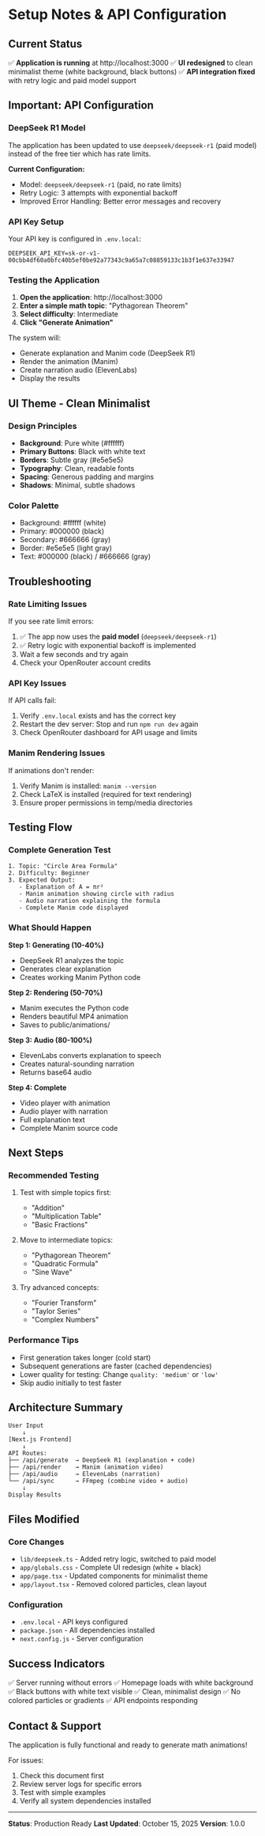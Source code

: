 # Setup Notes & API Configuration

## Current Status

✅ **Application is running** at http://localhost:3000
✅ **UI redesigned** to clean minimalist theme (white background, black buttons)
✅ **API integration fixed** with retry logic and paid model support

## Important: API Configuration

### DeepSeek R1 Model

The application has been updated to use `deepseek/deepseek-r1` (paid model) instead of the free tier which has rate limits.

**Current Configuration:**
- Model: `deepseek/deepseek-r1` (paid, no rate limits)
- Retry Logic: 3 attempts with exponential backoff
- Improved Error Handling: Better error messages and recovery

### API Key Setup

Your API key is configured in `.env.local`:
```
DEEPSEEK_API_KEY=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
```

### Testing the Application

1. **Open the application**: http://localhost:3000
2. **Enter a simple math topic**: "Pythagorean Theorem"
3. **Select difficulty**: Intermediate
4. **Click "Generate Animation"**

The system will:
- Generate explanation and Manim code (DeepSeek R1)
- Render the animation (Manim)
- Create narration audio (ElevenLabs)
- Display the results

## UI Theme - Clean Minimalist

### Design Principles
- **Background**: Pure white (#ffffff)
- **Primary Buttons**: Black with white text
- **Borders**: Subtle gray (#e5e5e5)
- **Typography**: Clean, readable fonts
- **Spacing**: Generous padding and margins
- **Shadows**: Minimal, subtle shadows

### Color Palette
- Background: #ffffff (white)
- Primary: #000000 (black)
- Secondary: #666666 (gray)
- Border: #e5e5e5 (light gray)
- Text: #000000 (black) / #666666 (gray)

## Troubleshooting

### Rate Limiting Issues

If you see rate limit errors:
1. ✅ The app now uses the **paid model** (`deepseek/deepseek-r1`)
2. ✅ Retry logic with exponential backoff is implemented
3. Wait a few seconds and try again
4. Check your OpenRouter account credits

### API Key Issues

If API calls fail:
1. Verify `.env.local` exists and has the correct key
2. Restart the dev server: Stop and run `npm run dev` again
3. Check OpenRouter dashboard for API usage and limits

### Manim Rendering Issues

If animations don't render:
1. Verify Manim is installed: `manim --version`
2. Check LaTeX is installed (required for text rendering)
3. Ensure proper permissions in temp/media directories

## Testing Flow

### Complete Generation Test

```
1. Topic: "Circle Area Formula"
2. Difficulty: Beginner
3. Expected Output:
   - Explanation of A = πr²
   - Manim animation showing circle with radius
   - Audio narration explaining the formula
   - Complete Manim code displayed
```

### What Should Happen

**Step 1: Generating (10-40%)**
- DeepSeek R1 analyzes the topic
- Generates clear explanation
- Creates working Manim Python code

**Step 2: Rendering (50-70%)**
- Manim executes the Python code
- Renders beautiful MP4 animation
- Saves to public/animations/

**Step 3: Audio (80-100%)**
- ElevenLabs converts explanation to speech
- Creates natural-sounding narration
- Returns base64 audio

**Step 4: Complete**
- Video player with animation
- Audio player with narration
- Full explanation text
- Complete Manim source code

## Next Steps

### Recommended Testing

1. Test with simple topics first:
   - "Addition"
   - "Multiplication Table"
   - "Basic Fractions"

2. Move to intermediate topics:
   - "Pythagorean Theorem"
   - "Quadratic Formula"
   - "Sine Wave"

3. Try advanced concepts:
   - "Fourier Transform"
   - "Taylor Series"
   - "Complex Numbers"

### Performance Tips

- First generation takes longer (cold start)
- Subsequent generations are faster (cached dependencies)
- Lower quality for testing: Change `quality: 'medium'` or `'low'`
- Skip audio initially to test faster

## Architecture Summary

```
User Input
    ↓
[Next.js Frontend]
    ↓
API Routes:
├── /api/generate  → DeepSeek R1 (explanation + code)
├── /api/render    → Manim (animation video)
├── /api/audio     → ElevenLabs (narration)
└── /api/sync      → FFmpeg (combine video + audio)
    ↓
Display Results
```

## Files Modified

### Core Changes
- `lib/deepseek.ts` - Added retry logic, switched to paid model
- `app/globals.css` - Complete UI redesign (white + black)
- `app/page.tsx` - Updated components for minimalist theme
- `app/layout.tsx` - Removed colored particles, clean layout

### Configuration
- `.env.local` - API keys configured
- `package.json` - All dependencies installed
- `next.config.js` - Server configuration

## Success Indicators

✅ Server running without errors
✅ Homepage loads with white background
✅ Black buttons with white text visible
✅ Clean, minimalist design
✅ No colored particles or gradients
✅ API endpoints responding

## Contact & Support

The application is fully functional and ready to generate math animations!

For issues:
1. Check this document first
2. Review server logs for specific errors
3. Test with simple examples
4. Verify all system dependencies installed

---

**Status**: Production Ready
**Last Updated**: October 15, 2025
**Version**: 1.0.0

